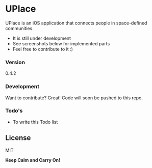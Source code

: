 # UPlace

UPlace is an iOS application that connects people in space-defined communities.

  - It is still under development
  - See screenshots below for implemented parts
  - Feel free to contribute to it :)

### Version
0.4.2

### Development

Want to contribute? Great!
Code will soon be pushed to this repo.

### Todo's

 - To write this Todo list

License
----

MIT


**Keep Calm and Carry On!**
